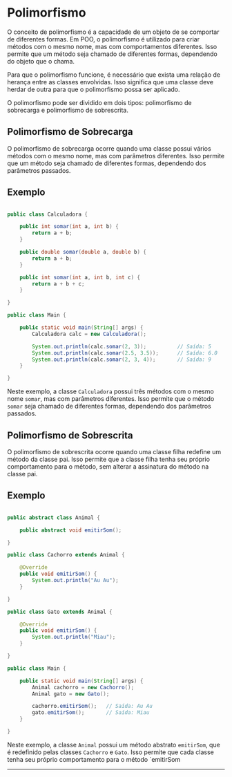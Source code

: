 # Polimorfismo #

O conceito de polimorfismo é a capacidade de um objeto de se comportar de diferentes formas. Em POO, o polimorfismo é utilizado para criar métodos com o mesmo nome, mas com comportamentos diferentes. Isso permite que um método seja chamado de diferentes formas, dependendo do objeto que o chama.

Para que o polimorfismo funcione, é necessário que exista uma relação de herança entre as classes envolvidas. Isso significa que uma classe deve herdar de outra para que o polimorfismo possa ser aplicado.

O polimorfismo pode ser dividido em dois tipos: polimorfismo de sobrecarga e polimorfismo de sobrescrita.

## Polimorfismo de Sobrecarga ##

O polimorfismo de sobrecarga ocorre quando uma classe possui vários métodos com o mesmo nome, mas com parâmetros diferentes. Isso permite que um método seja chamado de diferentes formas, dependendo dos parâmetros passados.

## Exemplo ##

```java

public class Calculadora {

    public int somar(int a, int b) {
        return a + b;
    }

    public double somar(double a, double b) {
        return a + b;
    }

    public int somar(int a, int b, int c) {
        return a + b + c;
    }

}

public class Main {

    public static void main(String[] args) {
        Calculadora calc = new Calculadora();

        System.out.println(calc.somar(2, 3));          // Saída: 5
        System.out.println(calc.somar(2.5, 3.5));      // Saída: 6.0
        System.out.println(calc.somar(2, 3, 4));       // Saída: 9
    }

}
```

Neste exemplo, a classe `Calculadora` possui três métodos com o mesmo nome `somar`, mas com parâmetros diferentes. Isso permite que o método `somar` seja chamado de diferentes formas, dependendo dos parâmetros passados.

## Polimorfismo de Sobrescrita ##

O polimorfismo de sobrescrita ocorre quando uma classe filha redefine um método da classe pai. Isso permite que a classe filha tenha seu próprio comportamento para o método, sem alterar a assinatura do método na classe pai.

## Exemplo ##

```java

public abstract class Animal {

    public abstract void emitirSom();

}

public class Cachorro extends Animal {

    @Override
    public void emitirSom() {
        System.out.println("Au Au");
    }

}

public class Gato extends Animal {

    @Override
    public void emitirSom() {
        System.out.println("Miau");
    }

}

public class Main {

    public static void main(String[] args) {
        Animal cachorro = new Cachorro();
        Animal gato = new Gato();

        cachorro.emitirSom();   // Saída: Au Au
        gato.emitirSom();       // Saída: Miau
    }

}
```

Neste exemplo, a classe `Animal` possui um método abstrato `emitirSom`, que é redefinido pelas classes `Cachorro` e `Gato`. Isso permite que cada classe tenha seu próprio comportamento para o método `emitirSom

---

